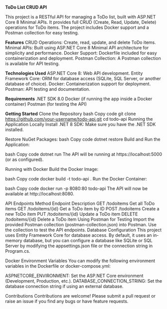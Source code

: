 **ToDo List CRUD API**

This project is a RESTful API for managing a ToDo list, built with ASP.NET Core 8 Minimal APIs. It provides full CRUD (Create, Read, Update, Delete) operations for ToDo items. The project includes Docker support and a Postman collection for easy testing.

**Features**
CRUD Operations: Create, read, update, and delete ToDo items.
Minimal APIs: Built using ASP.NET Core 8 Minimal API architecture for simplicity and performance.
Docker Support: Dockerfile included for easy containerization and deployment.
Postman Collection: A Postman collection is available for API testing.


**Technologies Used**
ASP.NET Core 8: Web API development.
Entity Framework Core: ORM for database access (SQLite, SQL Server, or another database of choice).
Docker: Containerization support for deployment.
Postman: API testing and documentation.

**Requirements**
.NET SDK 8.0
Docker (if running the app inside a Docker container)
Postman (for testing the API)

**Getting Started**
Clone the Repository
bash
Copy code
git clone https://github.com/your-username/todo-api.git
cd todo-api
Running the Application Locally
Install .NET 8 SDK: Make sure you have the .NET SDK installed.

Restore NuGet Packages:
bash
Copy code
dotnet restore
Build and Run the Application:

bash
Copy code
dotnet run
The API will be running at https://localhost:5000 (or as configured).

Running with Docker
Build the Docker Image:

bash
Copy code
docker build -t todo-api .
Run the Docker Container:

bash
Copy code
docker run -p 8080:80 todo-api
The API will now be available at http://localhost:8080.

API Endpoints
Method	Endpoint	Description
GET	/todoitems	Get all ToDo items
GET	/todoitems/{id}	Get a ToDo item by ID
POST	/todoitems	Create a new ToDo item
PUT	/todoitems/{id}	Update a ToDo item
DELETE	/todoitems/{id}	Delete a ToDo item
Using Postman for Testing
Import the provided Postman collection (postman-collection.json) into Postman.
Use the collection to test the API endpoints.
Database Configuration
This project uses Entity Framework Core for database access. By default, it uses an in-memory database, but you can configure a database like SQLite or SQL Server by modifying the appsettings.json file or the connection string in Program.cs.

Docker Environment Variables
You can modify the following environment variables in the Dockerfile or docker-compose.yml:

ASPNETCORE_ENVIRONMENT: Set the ASP.NET Core environment (Development, Production, etc.).
DATABASE_CONNECTION_STRING: Set the database connection string if using an external database.


Contributions
Contributions are welcome! Please submit a pull request or raise an issue if you find any bugs or have feature requests.
